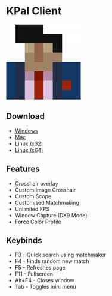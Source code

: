 # KPal Client

<img src="./img/logo.png" alt="logo" width="200"/>

## Download
- [Windows](https://github.com/kpal81xd/krunker-kpal-client-RELEASE/releases/download/v1.3.2/kpal_client-setup-1.3.2.exe)
- [Mac](https://github.com/kpal81xd/krunker-kpal-client-RELEASE/releases/download/v1.3.2/kpal_client-1.3.2.dmg)
- [Linux (x32)](https://github.com/kpal81xd/krunker-kpal-client-RELEASE/releases/download/v1.3.2/kpal_client-1.3.2.AppImage)
- [Linux (x64)](https://github.com/kpal81xd/krunker-kpal-client-RELEASE/releases/download/v1.3.2/kpal_client-1.3.2-x86_64.AppImage)

## Features
- Crosshair overlay
- Custom Image Crosshair
- Custom Scope
- Customised Matchmaking
- Unlimited FPS
- Window Capture (DX9 Mode)
- Force Color Profile

## Keybinds
- F3 - Quick search using matchmaker
- F4 - Finds random new match
- F5 - Refreshes page
- F11 - Fullscreen
- Alt+F4 - Closes window
- Tab - Toggles mini menu


